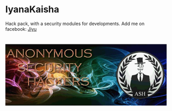 # IyanaKaisha
Hack pack, with a security modules for developments.
Add me on facebook: [Jiyu](https://www.facebook.com/jiyu.00)
#
![Anonymous Security Hackers](https://github.com/jiyu00/IyanaKaisha/raw/master/ASH.jpg)
